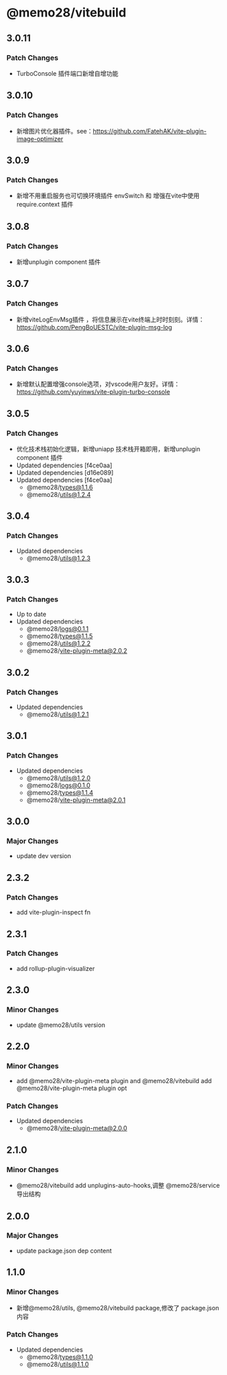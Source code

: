 # @memo28/vitebuild

## 3.0.11

### Patch Changes

- TurboConsole 插件端口新增自增功能

## 3.0.10

### Patch Changes

- 新增图片优化器插件。see：https://github.com/FatehAK/vite-plugin-image-optimizer

## 3.0.9

### Patch Changes

- 新增不用重启服务也可切换环境插件 envSwitch 和 增强在vite中使用 require.context 插件

## 3.0.8

### Patch Changes

- 新增unplugin component 插件

## 3.0.7

### Patch Changes

- 新增viteLogEnvMsg插件 ，将信息展示在vite终端上时时刻刻。详情：https://github.com/PengBoUESTC/vite-plugin-msg-log

## 3.0.6

### Patch Changes

- 新增默认配置增强console选项，对vscode用户友好。详情： https://github.com/yuyinws/vite-plugin-turbo-console

## 3.0.5

### Patch Changes

- 优化技术栈初始化逻辑，新增uniapp 技术栈开箱即用，新增unplugin component 插件
- Updated dependencies [f4ce0aa]
- Updated dependencies [d16e089]
- Updated dependencies [f4ce0aa]
  - @memo28/types@1.1.6
  - @memo28/utils@1.2.4

## 3.0.4

### Patch Changes

- Updated dependencies
  - @memo28/utils@1.2.3

## 3.0.3

### Patch Changes

- Up to date
- Updated dependencies
  - @memo28/logs@0.1.1
  - @memo28/types@1.1.5
  - @memo28/utils@1.2.2
  - @memo28/vite-plugin-meta@2.0.2

## 3.0.2

### Patch Changes

- Updated dependencies
  - @memo28/utils@1.2.1

## 3.0.1

### Patch Changes

- Updated dependencies
  - @memo28/utils@1.2.0
  - @memo28/logs@0.1.0
  - @memo28/types@1.1.4
  - @memo28/vite-plugin-meta@2.0.1

## 3.0.0

### Major Changes

- update dev version

## 2.3.2

### Patch Changes

- add vite-plugin-inspect fn

## 2.3.1

### Patch Changes

- add rollup-plugin-visualizer

## 2.3.0

### Minor Changes

- update @memo28/utils version

## 2.2.0

### Minor Changes

- add @memo28/vite-plugin-meta plugin and @memo28/vitebuild add @memo28/vite-plugin-meta plugin opt

### Patch Changes

- Updated dependencies
  - @memo28/vite-plugin-meta@2.0.0

## 2.1.0

### Minor Changes

- @memo28/vitebuild add unplugins-auto-hooks,调整 @memo28/service 导出结构

## 2.0.0

### Major Changes

- update package.json dep content

## 1.1.0

### Minor Changes

- 新增@memo28/utils, @memo28/vitebuild package,修改了 package.json 内容

### Patch Changes

- Updated dependencies
  - @memo28/types@1.1.0
  - @memo28/utils@1.1.0

